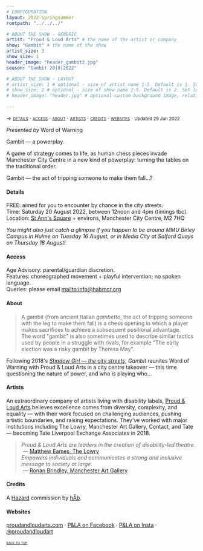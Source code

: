 ```yaml
---
# CONFIGURATION
layout: 2022-springsummer
rootpath: "../../../"

# ABOUT THE SHOW - GENERIC
artist: "Proud & Loud Arts" # the name of the artist or company
show: "Gambit" # the name of the show
artist_size: 3
show_size: 1
header_image: "header_gambit2.jpg"    
season: "Gambit 20|8|2022"

# ABOUT THE SHOW - LAYOUT
# artist_size: 1 # optional - size of artist name 1-5. Default is 1. Set longer names to lower values
# show_size: 2 # optional - size of show name 2-5. Default is 2. Set longer names to lower values
# header_image: "header.jpg" # optional custom background image, relative to current page

---
```

<span style='font-variant: small-caps'>→ [details](/current/2022-springsummer/gambit/#details) · [access](/current/2022-springsummer/gambit/#access) · [about](/current/2022-springsummer/gambit/#about) · [artists](/current/2022-springsummer/gambit/#artists) · [credits](/current/2022-springsummer/gambit/#credits) · [websites](/current/2022-springsummer/gambit/#websites)</span> · <small>Updated 29 Jun 2022</small>         
         
*Presented by* Word of Warning         
         
Gambit — a powerplay.        
        
A game of strategy comes to life, as human chess pieces invade Manchester City Centre in a new kind of powerplay: turning the tables on the traditional order.        
        
Gambit — the act of tripping someone to make them fall…?        
        
#### Details         
FREE: aimed for you to encounter by chance in the city streets.<br>Time: Saturday 20 August 2022, between 12noon and 4pm (timings tbc).<br>Location: <a href="https://www.manchester.gov.uk/info/511/conservation_areas/144/st_anns_square_conservation_area" target="_blank">St Ann's Square</a> + environs, Manchester City Centre, M2 7HQ        
         
*You might also just catch a glimpse if you happen to be around MMU Birley Campus in Hulme on Tuesday 16 August, or in Media City at Salford Quays on Thursday 18 August!*        
         
#### Access         
Age Advisory: parental/guardian discretion.<br>Features: choreographed movement + playful intervention; no spoken language.<br>Queries: please email <mailto:info@habmcr.org>       
         
#### About         
>A gambit (from ancient Italian *gambetto*, the act of tripping someone with the leg to make them fall) is a chess opening in which a player makes sacrifices to achieve a subsequent positional advantage.<br>The word "gambit" is also sometimes used to describe similar tactics used by people in a struggle with rivals, for example "The early election was a risky gambit by Theresa May".        

Following 2018's [*Shadow Girl — the city streets*](/archive/2018-springsummer/hazardshadowgirl), *Gambit* reunites Word of Warning with Proud & Loud Arts in a city centre takeover — this time questioning the nature of power, and who is playing who…       
         
#### Artists        
An extraordinary company of artists living with disability labels, <a href="https://proudandloudarts.com" target="_blank">Proud & Loud Arts</a> believes excellence comes from diversity, complexity, and equality — with their work focused on challenging audiences, pushing artistic boundaries, and raising expectations. They've worked with major institutions including The Lowry, Manchester Art Gallery, Contact, and Tate — becoming Tate Liverpool Exchange Associates in 2018.       
        
>*Proud & Loud Arts are leaders in the creation of disability-led theatre.*<br>&nbsp;— <a href="https://proudandloudarts.com/tag/the-lowry" target="_blank">Matthew Eames, The Lowry</a><br>*Empowers individuals and communicates a strong and inclusive message to society at large.*<br>&nbsp;— <a href="https://manchesterartgallery.org/?s=proud+loud+arts" target="_blank">Ronan Brindley, Manchester Art Gallery</a>        
       
#### Credits        
A [Hazard](/hab/hazard) commission by [hÅb](/hab).        
         
#### Websites          
<a href="https://proudandloudarts.com" target="_blank">proudandloudarts.com</a> · <a href="https://www.facebook.com/proudandloudarts" target="_blank">P&LA on Facebook</a> · <a href="https://www.instagram.com/proudandloudart" target="_blank">P&LA on Insta</a> · <a href="https://twitter.com/proudandloudart" target="_blank">@proudandloudart</a>        
        
<small><span style='font-variant: small-caps'>[back to top](/current/2022-springsummer/gambit)</span></small>
